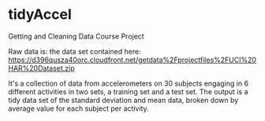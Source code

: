 # tidyAccel
Getting and Cleaning Data Course Project


Raw data is: the data set contained here: https://d396qusza40orc.cloudfront.net/getdata%2Fprojectfiles%2FUCI%20HAR%20Dataset.zip

It's a collection of data from accelerometers on 30 subjects engaging in 6 different activities in two sets, a training set and a test set. The output is a tidy data set of the standard deviation and mean data, broken down by average value for each subject per activity.
